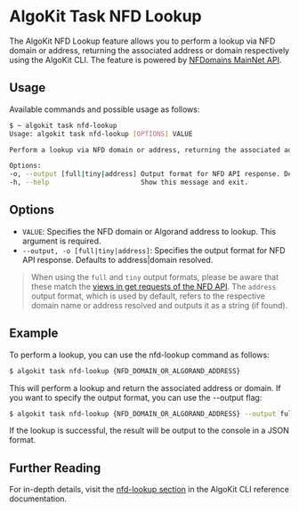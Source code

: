 # AlgoKit Task NFD Lookup

The AlgoKit NFD Lookup feature allows you to perform a lookup via NFD domain or address, returning the associated address or domain respectively using the AlgoKit CLI. The feature is powered by [NFDomains MainNet API](https://api-docs.nf.domains/).

## Usage

Available commands and possible usage as follows:

```bash
$ ~ algokit task nfd-lookup
Usage: algokit task nfd-lookup [OPTIONS] VALUE

Perform a lookup via NFD domain or address, returning the associated address or domain respectively.

Options:
-o, --output [full|tiny|address] Output format for NFD API response. Defaults to address|domain resolved.
-h, --help                       Show this message and exit.
```

## Options

- `VALUE`: Specifies the NFD domain or Algorand address to lookup. This argument is required.
- `--output, -o [full|tiny|address]`: Specifies the output format for NFD API response. Defaults to address|domain resolved.

> When using the `full` and `tiny` output formats, please be aware that these match the [views in get requests of the NFD API](https://api-docs.nf.domains/quick-start#views-in-get-requests). The `address` output format, which is used by default, refers to the respective domain name or address resolved and outputs it as a string (if found).

## Example

To perform a lookup, you can use the nfd-lookup command as follows:

```bash
$ algokit task nfd-lookup {NFD_DOMAIN_OR_ALGORAND_ADDRESS}
```

This will perform a lookup and return the associated address or domain. If you want to specify the output format, you can use the --output flag:

```bash
$ algokit task nfd-lookup {NFD_DOMAIN_OR_ALGORAND_ADDRESS} --output full
```

If the lookup is successful, the result will be output to the console in a JSON format.

## Further Reading

For in-depth details, visit the [nfd-lookup section](../../cli-reference.md#nfd-lookup) in the AlgoKit CLI reference documentation.
